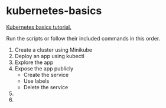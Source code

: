 # kubernetes-basics

[Kubernetes basics tutorial.](https://kubernetes.io/docs/tutorials/kubernetes-basics/)

Run the scripts or follow their included commands in this order.

1. Create a cluster using Minikube
2. Deploy an app using kubectl
3. Explore the app
4. Expose the app publicly
    * Create the service
    * Use labels
    * Delete the service
5. 
6. 